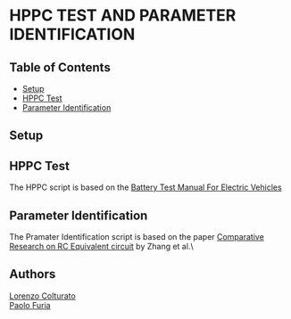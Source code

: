 # HPPC TEST AND PARAMETER IDENTIFICATION


## Table of Contents
- [Setup](#setup)
- [HPPC Test](#hppc-test)
- [Parameter Identification](#parameter-identification)

## Setup

## HPPC Test
The HPPC script is based on the [Battery Test Manual For Electric Vehicles](https://www.osti.gov/biblio/1186745)

## Parameter Identification
The Pramater Identification script is based on the paper [Comparative Research on RC Equivalent circuit](../../DOCS/PAPERS/Battery/Zhang_Comparative_Research_on_RC_Equivalent_circuit.pdf) by Zhang et al.\

## Authors
[Lorenzo Colturato](https://github.com/lorecol)\
[Paolo Furia](https://github.com/paolofuria)


